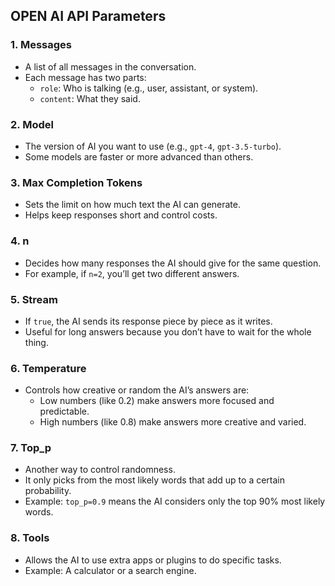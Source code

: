 ## OPEN AI API Parameters

### 1. **Messages**

- A list of all messages in the conversation.
- Each message has two parts:
  - `role`: Who is talking (e.g., user, assistant, or system).
  - `content`: What they said.

### 2. **Model**

- The version of AI you want to use (e.g., `gpt-4`, `gpt-3.5-turbo`).
- Some models are faster or more advanced than others.

### 3. **Max Completion Tokens**

- Sets the limit on how much text the AI can generate.
- Helps keep responses short and control costs.

### 4. **n**

- Decides how many responses the AI should give for the same question.
- For example, if `n=2`, you’ll get two different answers.

### 5. **Stream**

- If `true`, the AI sends its response piece by piece as it writes.
- Useful for long answers because you don’t have to wait for the whole thing.

### 6. **Temperature**

- Controls how creative or random the AI’s answers are:
  - Low numbers (like 0.2) make answers more focused and predictable.
  - High numbers (like 0.8) make answers more creative and varied.

### 7. **Top_p**

- Another way to control randomness.
- It only picks from the most likely words that add up to a certain probability.
- Example: `top_p=0.9` means the AI considers only the top 90% most likely words.

### 8. **Tools**

- Allows the AI to use extra apps or plugins to do specific tasks.
- Example: A calculator or a search engine.
